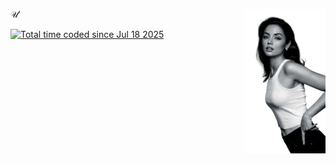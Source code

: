 <!--## Hi there 👋

Backend Developer | Python & Django  <br>
Curently learning Java

<hr>

ALIVE :
ﮩ٨ـﮩﮩ٨ﮩـ٨ـﮩﮩ٨ـ
<br>
-->
<p align="left">
  <img src="anna (1).png" align="right" width="130" />
  𝒰ʹ <br>


<a href="https://wakatime.com/@16facae8-f7c3-4337-9eaa-c0b11b6a495c"><img src="https://wakatime.com/badge/user/16facae8-f7c3-4337-9eaa-c0b11b6a495c.svg" alt="Total time coded since Jul 18 2025" /></a>



<!--
**justlivefree/justlivefree** is a ✨ _special_ ✨ repository because its `README.md` (this file) appears on your GitHub profile.

Here are some ideas to get you started:

- 🔭 I’m currently working on ...
- 🌱 I’m currently learning ...
- 👯 I’m looking to collaborate on ...
- 🤔 I’m looking for help with ...
- 💬 Ask me about ...
- 📫 How to reach me: ...
- 😄 Pronouns: ...
- ⚡ Fun fact: ...
-->

